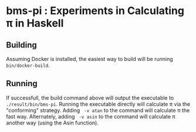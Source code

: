 # bms-pi : Experiments in Calculating π in Haskell

## Building

Assuming Docker is installed, the easiest way to build will be running `bin/docker-build`.

## Running

If successfull, the build command above will output the executable to `./result/bin/bms-pi`. Running the executable directly will calculate π via the "conforming" strategy. Adding ` -v atan` to the command will calculate π the fast way. Alternately, adding ` -v asin` to the command will calculate π another way (using the Asin function).